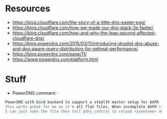 # Resources
- https://blog.cloudflare.com/the-story-of-a-little-dns-easter-egg/
- https://blog.cloudflare.com/how-we-made-our-dns-stack-3x-faster/
- https://blog.cloudflare.com/how-and-why-the-leap-second-affected-cloudflare-dns/
- https://blog.powerdns.com/2015/03/11/introducing-dnsdist-dns-abuse-and-dos-aware-query-distribution-for-optimal-performance/
- https://blog.powerdns.com/page/11/
- https://www.powerdns.com/platform.html

# Stuff
- PowerDNS comment:
```sh
PowerDNS with bind backend to support a stealth master setup for AXFR 's as well as the GEO backend for geo-targeted. 
This works great for me as it's all flat files. When incomplete AXFR's happen or bad data comes down from the masters 
I can just nuke the file then tell pdns_control to reload <zonename> and it will re-initialize the file from the master.
```
